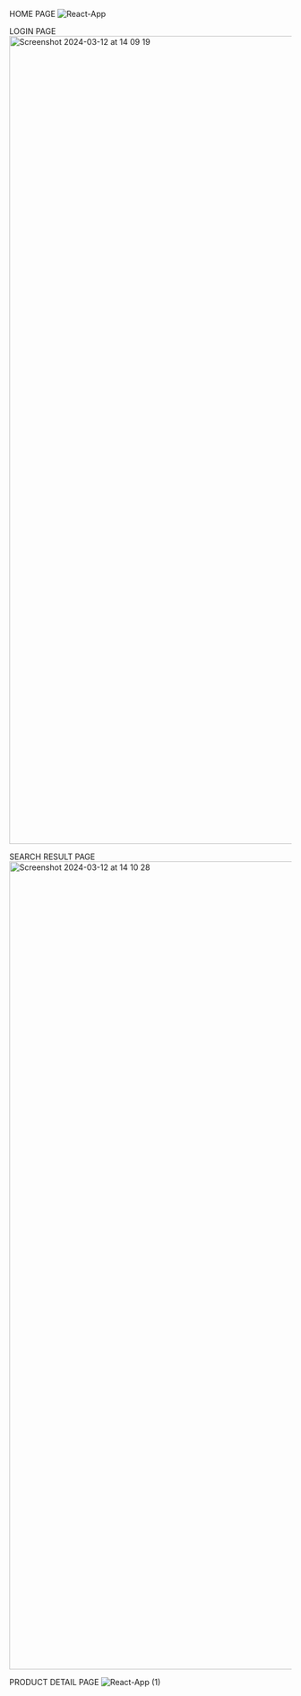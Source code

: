 HOME PAGE
![React-App](https://github.com/VnTrg85/Booking-Web-FE/assets/118825561/827c36d6-9270-44fc-bda0-f80416eb746a)

LOGIN PAGE
<img width="1440" alt="Screenshot 2024-03-12 at 14 09 19" src="https://github.com/VnTrg85/Booking-Web-FE/assets/118825561/7fb9f919-d1c6-4d23-8a16-ef4436fa6f3f">

SEARCH RESULT PAGE
<img width="1440" alt="Screenshot 2024-03-12 at 14 10 28" src="https://github.com/VnTrg85/Booking-Web-FE/assets/118825561/44aad8f4-a0f5-497e-8459-9331caf3458a">

PRODUCT DETAIL PAGE
![React-App (1)](https://github.com/VnTrg85/Booking-Web-FE/assets/118825561/8827562e-2b29-4adb-956a-e2b2281721f7)


